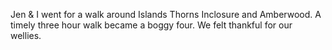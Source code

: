 Jen & I went for a walk around Islands Thorns Inclosure and Amberwood. A timely three hour walk became a boggy four. We felt thankful for our wellies.